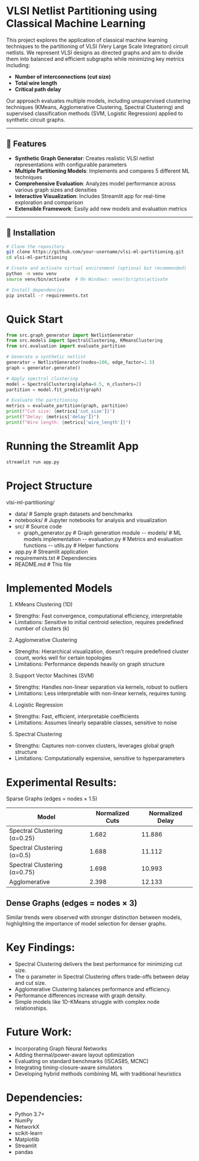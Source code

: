 # VLSI Netlist Partitioning using Classical Machine Learning

This project explores the application of classical machine learning techniques to the partitioning of VLSI (Very Large Scale Integration) circuit netlists. We represent VLSI designs as directed graphs and aim to divide them into balanced and efficient subgraphs while minimizing key metrics including:

- **Number of interconnections (cut size)**
- **Total wire length**
- **Critical path delay**

Our approach evaluates multiple models, including unsupervised clustering techniques (KMeans, Agglomerative Clustering, Spectral Clustering) and supervised classification methods (SVM, Logistic Regression) applied to synthetic circuit graphs.

---

## 🚀 Features

- **Synthetic Graph Generator**: Creates realistic VLSI netlist representations with configurable parameters
- **Multiple Partitioning Models**: Implements and compares 5 different ML techniques
- **Comprehensive Evaluation**: Analyzes model performance across various graph sizes and densities
- **Interactive Visualization**: Includes Streamlit app for real-time exploration and comparison
- **Extensible Framework**: Easily add new models and evaluation metrics

---

## 🔧 Installation

```bash
# Clone the repository
git clone https://github.com/your-username/vlsi-ml-partitioning.git
cd vlsi-ml-partitioning
```
```bash
# Create and activate virtual environment (optional but recommended)
python -m venv venv
source venv/bin/activate  # On Windows: venv\Scripts\activate
```
```bash
# Install dependencies
pip install -r requirements.txt
```

# Quick Start
```python
from src.graph_generator import NetlistGenerator
from src.models import SpectralClustering, KMeansClustering
from src.evaluation import evaluate_partition

# Generate a synthetic netlist
generator = NetlistGenerator(nodes=100, edge_factor=1.5)
graph = generator.generate()

# Apply spectral clustering
model = SpectralClustering(alpha=0.5, n_clusters=2)
partition = model.fit_predict(graph)

# Evaluate the partitioning
metrics = evaluate_partition(graph, partition)
print(f"Cut size: {metrics['cut_size']}")
print(f"Delay: {metrics['delay']}")
print(f"Wire length: {metrics['wire_length']}")
```

# Running the Streamlit App
```bash
streamlit run app.py
```

# Project Structure

vlsi-ml-partitioning/
- data/                  # Sample graph datasets and benchmarks
- notebooks/             # Jupyter notebooks for analysis and visualization
- src/                   # Source code
  - graph_generator.py # Graph generation module
-- models/            # ML models implementation
-- evaluation.py      # Metrics and evaluation functions
-- utils.py           # Helper functions
- app.py                 # Streamlit application
- requirements.txt       # Dependencies
- README.md              # This file

# Implemented Models

1. KMeans Clustering (1D)
- Strengths: Fast convergence, computational efficiency, interpretable
- Limitations: Sensitive to initial centroid selection, requires predefined number of clusters (k)

2. Agglomerative Clustering
- Strengths: Hierarchical visualization, doesn’t require predefined cluster count, works well for certain topologies
- Limitations: Performance depends heavily on graph structure

3. Support Vector Machines (SVM)
- Strengths: Handles non-linear separation via kernels, robust to outliers
- Limitations: Less interpretable with non-linear kernels, requires tuning

4. Logistic Regression
- Strengths: Fast, efficient, interpretable coefficients
- Limitations: Assumes linearly separable classes, sensitive to noise

5. Spectral Clustering
- Strengths: Captures non-convex clusters, leverages global graph structure
- Limitations: Computationally expensive, sensitive to hyperparameters

# Experimental Results:
Sparse Graphs (edges = nodes × 1.5)

| Model                      | Normalized Cuts | Normalized Delay |
|----------------------------|-----------------|------------------|
| Spectral Clustering (α=0.25) | 1.682           | 11.886           |
| Spectral Clustering (α=0.5)  | 1.688           | 11.112           |
| Spectral Clustering (α=0.75) | 1.698           | 10.993           |
| Agglomerative               | 2.398           | 12.133           |

## Dense Graphs (edges = nodes × 3)
Similar trends were observed with stronger distinction between models, highlighting the importance of model selection for denser graphs.

# Key Findings:
- Spectral Clustering delivers the best performance for minimizing cut size.
- The α parameter in Spectral Clustering offers trade-offs between delay and cut size.
- Agglomerative Clustering balances performance and efficiency.
- Performance differences increase with graph density.
- Simple models like 1D-KMeans struggle with complex node relationships.

# Future Work:

- Incorporating Graph Neural Networks
- Adding thermal/power-aware layout optimization
- Evaluating on standard benchmarks (ISCAS85, MCNC)
- Integrating timing-closure-aware simulators
- Developing hybrid methods combining ML with traditional heuristics

# Dependencies:

- Python 3.7+
- NumPy
- NetworkX
- scikit-learn
- Matplotlib
- Streamlit
- pandas
